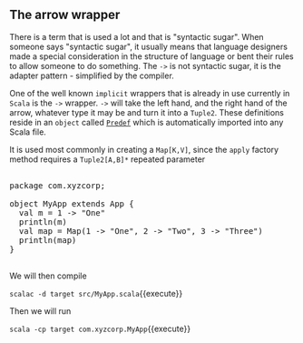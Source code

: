 ## The arrow wrapper

There is a term that is used a lot and that is "syntactic sugar". When someone says "syntactic sugar", it usually means that language designers made a special consideration in the structure of language or bent their rules to allow someone to do something.  The `->` is not syntactic sugar, it is the adapter pattern - simplified by the compiler.

One of the well known `implicit` wrappers that is already in use currently in `Scala` is the `->` wrapper.  `->` will take the left hand, and the right hand of the arrow, whatever type it may be and turn it into a `Tuple2`.  These definitions reside in an `object` called [`Predef`](https://github.com/scala/scala/blob/v2.13.2/src/library/scala/Predef.scala) which is automatically imported into any Scala file.

It is used most commonly in creating a `Map[K,V]`, since the `apply` factory method requires a `Tuple2[A,B]*` repeated parameter

<pre class="file" data-filename="src/MyApp.scala" data-target="replace">

package com.xyzcorp;

object MyApp extends App {
  val m = 1 -> "One"
  println(m)
  val map = Map(1 -> "One", 2 -> "Two", 3 -> "Three")
  println(map)
}

</pre>

We will then compile

`scalac -d target src/MyApp.scala`{{execute}}

Then we will run

`scala -cp target com.xyzcorp.MyApp`{{execute}}


